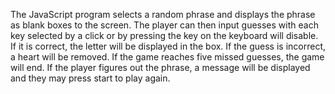 The JavaScript program selects a random phrase and displays the phrase as blank boxes to the screen.
The player can then input guesses with each key selected by a click or by pressing the key
on the keyboard will disable. If it is correct, the letter will be displayed in the box.
If the guess is incorrect, a heart will be removed. If the game reaches five missed guesses,
the game will end. If the player figures out the phrase, a message will be displayed and
they may press start to play again.
